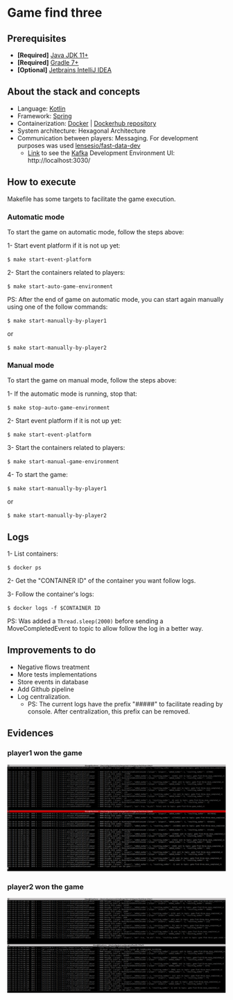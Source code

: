 # Game find three

## Prerequisites

* **[Required]** [Java JDK 11+](https://www.oracle.com/java/technologies/javase-jdk11-downloads.html)
* **[Required]** [Gradle 7+](https://gradle.org/install/)
* **[Optional]** [Jetbrains IntelliJ IDEA](https://www.jetbrains.com/idea/download/#section=linux)

## About the stack and concepts

- Language: [Kotlin](https://kotlinlang.org/)
- Framework: [Spring](https://spring.io/)
- Containerization: [Docker](https://www.docker.com/) | [Dockerhub repository](https://hub.docker.com/repository/docker/lilianferesl/gamefindthree/tags?page=1&ordering=last_updated)
- System architecture: Hexagonal Architecture
- Communication between players: Messaging. For development purposes was used  [lensesio/fast-data-dev](https://github.com/lensesio/fast-data-dev)
  - [Link](http://localhost:3030/) to see the [Kafka](https://kafka.apache.org/) Development Environment UI: http://localhost:3030/


## How to execute

Makefile has some targets to facilitate the game execution.

### Automatic mode

To start the game on automatic mode, follow the steps above:

1- Start event platform if it is not up yet:

  `$ make start-event-platform`

2- Start the containers related to players:

  `$ make start-auto-game-environment`

PS: After the end of game on automatic mode, you can start again manually using one of the follow commands:

  `$ make start-manually-by-player1`

  or 

  `$ make start-manually-by-player2`

### Manual mode

To start the game on manual mode, follow the steps above:

1- If the automatic mode is running, stop that:

  `$ make stop-auto-game-environment`

2- Start event platform if it is not up yet:

  `$ make start-event-platform`

3- Start the containers related to players:

  `$ make start-manual-game-environment`

4- To start the game:

  `$ make start-manually-by-player1`

or

  `$ make start-manually-by-player2`


## Logs

1- List containers:
  
  `$ docker ps`

2- Get the "CONTAINER ID" of the container you want follow logs.

3- Follow the container's logs:

  `$ docker logs -f $CONTAINER ID`

PS: Was added a `Thread.sleep(2000)` before sending a MoveCompletedEvent to topic to allow follow the log in a better way.

## Improvements to do

- Negative flows treatment
- More tests implementations
- Store events in database
- Add Github pipeline
- Log centralization. 
  - PS: The current logs have the prefix "#####" to facilitate reading by console. After centralization, this prefix can be removed. 

## Evidences

### player1 won the game 
![player1 won the game](docs/example_player1_won.png)

### player2 won the game
![player2 won the game](docs/example_player2_won.png)
